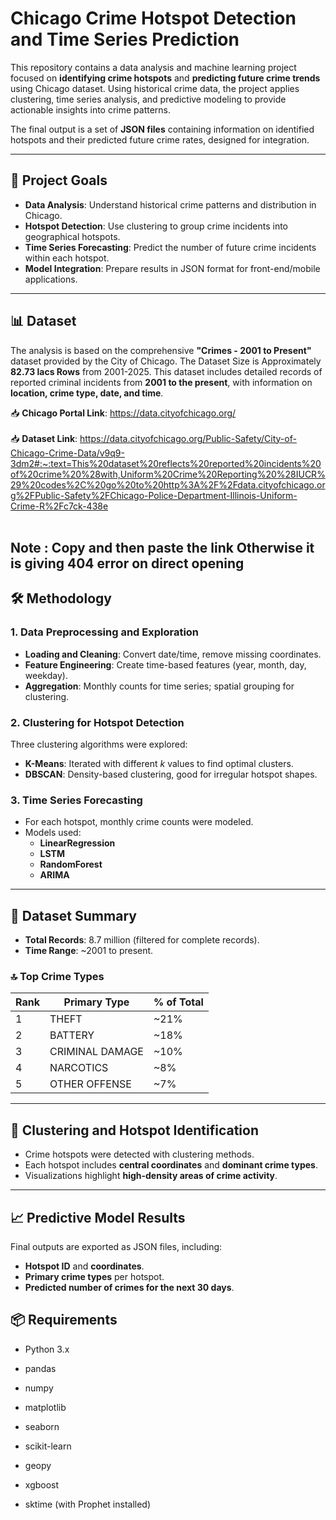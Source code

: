# Chicago Crime Hotspot Detection and Time Series Prediction

This repository contains a data analysis and machine learning project focused on **identifying crime hotspots** and **predicting future crime trends** using Chicago dataset. Using historical crime data, the project applies clustering, time series analysis, and predictive modeling to provide actionable insights into crime patterns.

The final output is a set of **JSON files** containing information on identified hotspots and their predicted future crime rates, designed for integration.

---

## 🚀 Project Goals
- **Data Analysis**: Understand historical crime patterns and distribution in Chicago.  
- **Hotspot Detection**: Use clustering to group crime incidents into geographical hotspots.  
- **Time Series Forecasting**: Predict the number of future crime incidents within each hotspot.  
- **Model Integration**: Prepare results in JSON format for front-end/mobile applications.  

---

## 📊 Dataset
The analysis is based on the comprehensive **"Crimes - 2001 to Present"** dataset provided by the City of Chicago. The Dataset Size is Approximately **82.73 lacs Rows** from 2001-2025.
This dataset includes detailed records of reported criminal incidents from **2001 to the present**, with information on **location, crime type, date, and time**.

📥 **Chicago Portal Link**: https://data.cityofchicago.org/
<br><br>
📥 **Dataset Link**: https://data.cityofchicago.org/Public-Safety/City-of-Chicago-Crime-Data/v9q9-3dm2#:~:text=This%20dataset%20reflects%20reported%20incidents%20of%20crime%20%28with,Uniform%20Crime%20Reporting%20%28IUCR%29%20codes%2C%20go%20to%20http%3A%2F%2Fdata.cityofchicago.org%2FPublic-Safety%2FChicago-Police-Department-Illinois-Uniform-Crime-R%2Fc7ck-438e
<br><br>

**Note** : Copy and then paste the link Otherwise it is giving 404 error on direct opening
---

## 🛠 Methodology

### 1. Data Preprocessing and Exploration
- **Loading and Cleaning**: Convert date/time, remove missing coordinates.  
- **Feature Engineering**: Create time-based features (year, month, day, weekday).  
- **Aggregation**: Monthly counts for time series; spatial grouping for clustering.  

### 2. Clustering for Hotspot Detection
Three clustering algorithms were explored:  
- **K-Means**: Iterated with different *k* values to find optimal clusters.  
- **DBSCAN**: Density-based clustering, good for irregular hotspot shapes.    

### 3. Time Series Forecasting
- For each hotspot, monthly crime counts were modeled.  
- Models used:  
  - **LinearRegression**
  - **LSTM**
  - **RandomForest**
  - **ARIMA**


---

## 📌 Dataset Summary
- **Total Records**: 8.7 million (filtered for complete records).  
- **Time Range**: ~2001 to present.  

### 🔝 Top Crime Types
| Rank | Primary Type       | % of Total |
|------|-------------------|-------------|
| 1    | THEFT             | ~21%        |
| 2    | BATTERY           | ~18%        |
| 3    | CRIMINAL DAMAGE   | ~10%        |
| 4    | NARCOTICS         | ~8%         |
| 5    | OTHER OFFENSE     | ~7%         |

---

## 📍 Clustering and Hotspot Identification
- Crime hotspots were detected with clustering methods.  
- Each hotspot includes **central coordinates** and **dominant crime types**.  
- Visualizations highlight **high-density areas of crime activity**.  

---

## 📈 Predictive Model Results
Final outputs are exported as JSON files, including:  
- **Hotspot ID** and **coordinates**.  
- **Primary crime types** per hotspot.  
- **Predicted number of crimes for the next 30 days**.  

## 📦 Requirements
- Python 3.x
- pandas

- numpy

- matplotlib

- seaborn

- scikit-learn

- geopy

- xgboost

- sktime (with Prophet installed)
